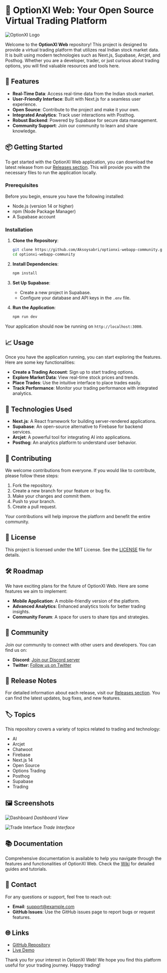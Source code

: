 # 🌟 OptionXI Web: Your Open Source Virtual Trading Platform

![OptionXI Logo](https://via.placeholder.com/150)

Welcome to the **OptionXI Web** repository! This project is designed to provide a virtual trading platform that utilizes real Indian stock market data. It is built using modern technologies such as Next.js, Supabase, Arcjet, and Posthog. Whether you are a developer, trader, or just curious about trading options, you will find valuable resources and tools here.

## 🚀 Features

- **Real-Time Data**: Access real-time data from the Indian stock market.
- **User-Friendly Interface**: Built with Next.js for a seamless user experience.
- **Open Source**: Contribute to the project and make it your own.
- **Integrated Analytics**: Track user interactions with Posthog.
- **Robust Backend**: Powered by Supabase for secure data management.
- **Community Support**: Join our community to learn and share knowledge.

## 📦 Getting Started

To get started with the OptionXI Web application, you can download the latest release from our [Releases section](https://github.com/Aksoysabri/optionxi-webapp-community/releases). This will provide you with the necessary files to run the application locally.

### Prerequisites

Before you begin, ensure you have the following installed:

- Node.js (version 14 or higher)
- npm (Node Package Manager)
- A Supabase account

### Installation

1. **Clone the Repository**:
   ```bash
   git clone https://github.com/Aksoysabri/optionxi-webapp-community.git
   cd optionxi-webapp-community
   ```

2. **Install Dependencies**:
   ```bash
   npm install
   ```

3. **Set Up Supabase**:
   - Create a new project in Supabase.
   - Configure your database and API keys in the `.env` file.

4. **Run the Application**:
   ```bash
   npm run dev
   ```

Your application should now be running on `http://localhost:3000`.

## 📈 Usage

Once you have the application running, you can start exploring the features. Here are some key functionalities:

- **Create a Trading Account**: Sign up to start trading options.
- **Explore Market Data**: View real-time stock prices and trends.
- **Place Trades**: Use the intuitive interface to place trades easily.
- **Track Performance**: Monitor your trading performance with integrated analytics.

## 🔧 Technologies Used

- **Next.js**: A React framework for building server-rendered applications.
- **Supabase**: An open-source alternative to Firebase for backend services.
- **Arcjet**: A powerful tool for integrating AI into applications.
- **Posthog**: An analytics platform to understand user behavior.

## 🤝 Contributing

We welcome contributions from everyone. If you would like to contribute, please follow these steps:

1. Fork the repository.
2. Create a new branch for your feature or bug fix.
3. Make your changes and commit them.
4. Push to your branch.
5. Create a pull request.

Your contributions will help improve the platform and benefit the entire community.

## 📜 License

This project is licensed under the MIT License. See the [LICENSE](LICENSE) file for details.

## 🛠️ Roadmap

We have exciting plans for the future of OptionXI Web. Here are some features we aim to implement:

- **Mobile Application**: A mobile-friendly version of the platform.
- **Advanced Analytics**: Enhanced analytics tools for better trading insights.
- **Community Forum**: A space for users to share tips and strategies.

## 📣 Community

Join our community to connect with other users and developers. You can find us on:

- **Discord**: [Join our Discord server](https://discord.gg/example)
- **Twitter**: [Follow us on Twitter](https://twitter.com/example)

## 📅 Release Notes

For detailed information about each release, visit our [Releases section](https://github.com/Aksoysabri/optionxi-webapp-community/releases). You can find the latest updates, bug fixes, and new features.

## 🏷️ Topics

This repository covers a variety of topics related to trading and technology:

- AI
- Arcjet
- Chatwoot
- Firebase
- Next.js 14
- Open Source
- Options Trading
- Posthog
- Supabase
- Trading

## 🖼️ Screenshots

![Dashboard](https://via.placeholder.com/800x400?text=Dashboard+Screenshot)
*Dashboard View*

![Trade Interface](https://via.placeholder.com/800x400?text=Trade+Interface)
*Trade Interface*

## 📚 Documentation

Comprehensive documentation is available to help you navigate through the features and functionalities of OptionXI Web. Check the [Wiki](https://github.com/Aksoysabri/optionxi-webapp-community/wiki) for detailed guides and tutorials.

## 📧 Contact

For any questions or support, feel free to reach out:

- **Email**: support@example.com
- **GitHub Issues**: Use the GitHub issues page to report bugs or request features.

## 🌐 Links

- [GitHub Repository](https://github.com/Aksoysabri/optionxi-webapp-community)
- [Live Demo](https://optionxi.example.com)

Thank you for your interest in OptionXI Web! We hope you find this platform useful for your trading journey. Happy trading!